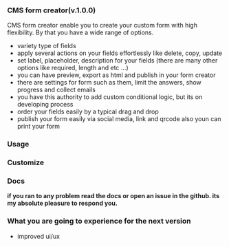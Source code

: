 ### CMS form creator(v.1.0.0)
CMS form creator enable you to create your custom form with high flexibility. By that you have a wide range of options.
* variety type of fields
* apply several actions on your fields effortlessly like delete, copy, update
* set label, placeholder, description for your fields (there are many other options like required, length and etc ...)
* you can have preview, export as html and publish in your form creator
* there are settings for form such as them, limit the answers, show progress and collect emails
* you have this authority to add custom conditional logic, but its on developing process
* order your fields easily by a typical drag and drop
* publish your form easily via social media, link and qrcode also youn can print your form

### Usage

### Customize

### Docs
**if you ran to any problem read the docs or open an issue in the github. its my absolute pleasure to respond you.**

### What you are going to experience for the next version
* improved ui/ux 